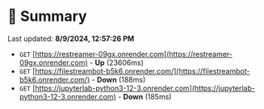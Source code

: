 # 📖 Summary
Last updated: **8/9/2024, 12:57:26 PM**

- `GET` [https://restreamer-09gx.onrender.com](https://restreamer-09gx.onrender.com) - **Up** (23606ms)
- `GET` [https://filestreambot-b5k6.onrender.com/](https://filestreambot-b5k6.onrender.com/) - **Down** (188ms)
- `GET` [https://jupyterlab-python3-12-3.onrender.com](https://jupyterlab-python3-12-3.onrender.com) - **Down** (185ms)
